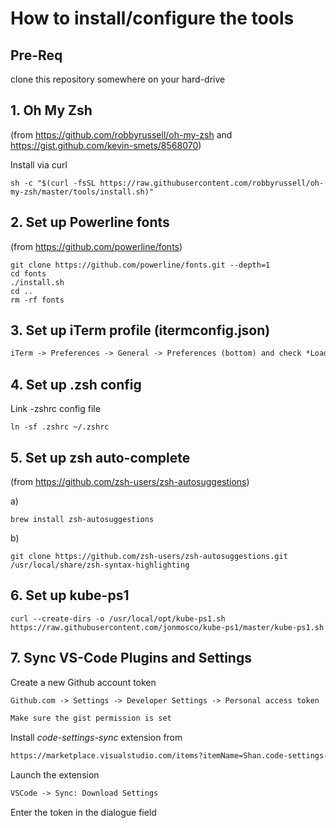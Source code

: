 # How to install/configure the tools

## Pre-Req

clone this repository somewhere on your hard-drive

## 1. Oh My Zsh

(from <https://github.com/robbyrussell/oh-my-zsh> and <https://gist.github.com/kevin-smets/8568070>)

Install via curl

```shell
sh -c "$(curl -fsSL https://raw.githubusercontent.com/robbyrussell/oh-my-zsh/master/tools/install.sh)"
```

## 2. Set up Powerline fonts

(from <https://github.com/powerline/fonts>)

```shell
git clone https://github.com/powerline/fonts.git --depth=1
cd fonts
./install.sh
cd ..
rm -rf fonts
```

## 3. Set up iTerm profile (itermconfig.json)

```txt
iTerm -> Preferences -> General -> Preferences (bottom) and check *Load preferences from a custom folder or URL* and point it to this git repository
```

## 4. Set up .zsh config

Link -zshrc config file

```shell
ln -sf .zshrc ~/.zshrc
```

## 5. Set up zsh auto-complete

(from <https://github.com/zsh-users/zsh-autosuggestions>)

a)

```shell
brew install zsh-autosuggestions
```

b)

```shell
git clone https://github.com/zsh-users/zsh-autosuggestions.git /usr/local/share/zsh-syntax-highlighting
```

## 6. Set up kube-ps1

```shell
curl --create-dirs -o /usr/local/opt/kube-ps1.sh https://raw.githubusercontent.com/jonmosco/kube-ps1/master/kube-ps1.sh
```

## 7. Sync VS-Code Plugins and Settings

Create a new Github account token

```txt
Github.com -> Settings -> Developer Settings -> Personal access token

Make sure the gist permission is set
```

Install *code-settings-sync* extension from 

```txt
https://marketplace.visualstudio.com/items?itemName=Shan.code-settings-sync
```

Launch the extension

```txt
VSCode -> Sync: Download Settings
```

Enter the token in the dialogue field